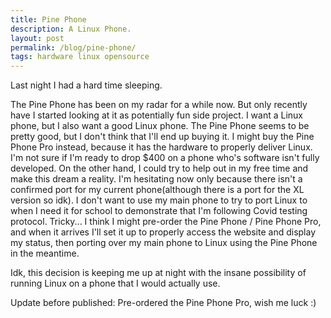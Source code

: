 ```yaml
---
title: Pine Phone
description: A Linux Phone.
layout: post
permalink: /blog/pine-phone/
tags: hardware linux opensource
---
```


Last night I had a hard time sleeping.

The Pine Phone has been on my radar for a while now. But only recently have I started looking at it as potentially fun side project. I want a Linux phone, but I also want a good Linux phone. The Pine Phone seems to be pretty good, but I don't think that I'll end up buying it. I might buy the Pine Phone Pro instead, because it has the hardware to properly deliver Linux. I'm not sure if I'm ready to drop $400 on a phone who's software isn't fully developed. On the other hand, I could try to help out in my free time and make this dream a reality. I'm hesitating now only because there isn't a confirmed port for my current phone(although there is a port for the XL version so idk). I don't want to use my main phone to try to port Linux to when I need it for school to demonstrate that I'm following Covid testing protocol. Tricky... I think I might pre-order the Pine Phone / Pine Phone Pro, and when it arrives I'll set it up to properly access the website and display my status, then porting over my main phone to Linux using the Pine Phone in the meantime.

Idk, this decision is keeping me up at night with the insane possibility of running Linux on a phone that I would actually use.

Update before published: Pre-ordered the Pine Phone Pro, wish me luck :)

